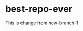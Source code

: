 # best-repo-ever
This is change from new-branch-1 
<!-- The above is the change from new-branch-1 -->